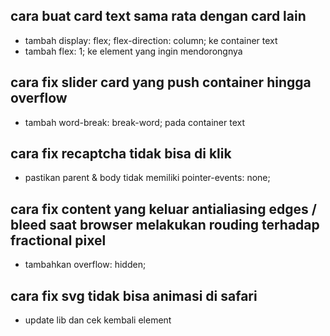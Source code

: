 ## cara buat card text sama rata dengan card lain
- tambah display: flex; flex-direction: column; ke container text
- tambah flex: 1; ke element yang ingin mendorongnya 

## cara fix slider card yang push container hingga overflow
- tambah word-break: break-word; pada container text

## cara fix recaptcha tidak bisa di klik
- pastikan parent & body tidak memiliki pointer-events: none;

## cara fix content yang keluar antialiasing edges / bleed saat browser melakukan rouding terhadap fractional pixel 
- tambahkan overflow: hidden;

## cara fix svg tidak bisa animasi di safari
- update lib dan cek kembali element